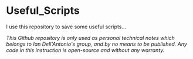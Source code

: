 # Useful_Scripts

I use this repository to save some useful scripts...


_This Github repository is only used as personal technical notes which belongs to Ian Dell'Antonio's group, and by no means to be published. Any code in this instruction is open-source and without any warranty._
